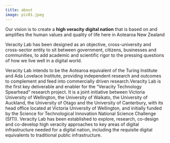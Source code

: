 ```yaml
---
title: about
image: pic01.jpeg
---
```

Our vision is to create a <strong>high veracity digital nation</strong> that is based on and amplifies the human values and quality of life here in Aotearoa New Zealand

Veracity Lab has been designed as an objective, cross-university and cross-sector entity to sit between government, citizens, businesses and communities, to add academic and scientific rigor to the pressing questions of how we live well in a digital world.

<p>
Veracity Lab intends to be the Aotearoa equivalent of the Turing Institute and Ada Lovelace Institute, providing independent 
research and outcomes to complement and feed into commercially driven research. 
​Veracity Lab is the first key deliverable and enabler for the “Veracity Technology Spearhead” research project. 
It is a joint initiative between Victoria University of Wellington, the University of Waikato, the University of Auckland, 
the University of Otago and the University of Canterbury, with its head office located at Victoria University of Wellington, 
and initially funded by the Science for Technological Innovation National Science Challenge (SfTI). 
Veracity Lab has been established to explore, research, co-design and co-develop high veracity approaches to key areas of 
digital infrastructure needed for a digital nation, including the requisite digital equivalents to traditional public 
infrastructure. 
</p>